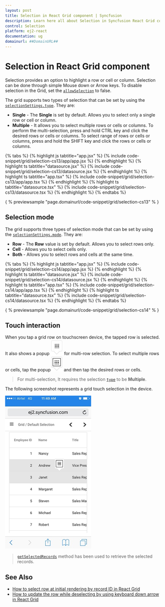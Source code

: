 ```yaml
---
layout: post
title: Selection in React Grid component | Syncfusion
description: Learn here all about Selection in Syncfusion React Grid component of Syncfusion Essential JS 2 and more.
control: Selection 
platform: ej2-react
documentation: ug
domainurl: ##DomainURL##
---
```


# Selection in React Grid component

Selection provides an option to highlight a row or cell or column.
Selection can be done through simple Mouse down or Arrow keys.
To disable selection in the Grid, set the [`allowSelection`](https://ej2.syncfusion.com/angular/documentation/api/grid/#allowselection) to false.

The grid supports two types of selection that can be set by using the
[`selectionSettings.type`](https://ej2.syncfusion.com/angular/documentation/api/grid/selectionSettings/#type). They are:

* **Single** - The **Single** is set by default. Allows you to select only a single row or cell or column.
* **Multiple** - It allows you to select multiple rows or cells or columns.
To perform the multi-selection, press and hold CTRL key and click the desired rows or cells or columns.
To select range of rows or cells or columns, press and hold the SHIFT key and click the rows or cells or columns.

{% tabs %}
{% highlight js tabtitle="app.jsx" %}
{% include code-snippet/grid/selection-cs13/app/app.jsx %}
{% endhighlight %}
{% highlight ts tabtitle="datasource.jsx" %}
{% include code-snippet/grid/selection-cs13/datasource.jsx %}
{% endhighlight %}
{% highlight ts tabtitle="app.tsx" %}
{% include code-snippet/grid/selection-cs13/app/app.tsx %}
{% endhighlight %}
{% highlight ts tabtitle="datasource.tsx" %}
{% include code-snippet/grid/selection-cs13/datasource.tsx %}
{% endhighlight %}
{% endtabs %}

{ % previewsample "page.domainurl/code-snippet/grid/selection-cs13" % }

## Selection mode

The grid supports three types of selection mode that can be set by using
the [`selectionSettings.mode`](https://ej2.syncfusion.com/angular/documentation/api/grid/selectionSettings/#mode). They are:

* **Row** - The **Row** value is set by default. Allows you to select rows only.
* **Cell** - Allows you to select cells only.
* **Both** - Allows you to select rows and cells at the same time.

{% tabs %}
{% highlight js tabtitle="app.jsx" %}
{% include code-snippet/grid/selection-cs14/app/app.jsx %}
{% endhighlight %}
{% highlight ts tabtitle="datasource.jsx" %}
{% include code-snippet/grid/selection-cs14/datasource.jsx %}
{% endhighlight %}
{% highlight ts tabtitle="app.tsx" %}
{% include code-snippet/grid/selection-cs14/app/app.tsx %}
{% endhighlight %}
{% highlight ts tabtitle="datasource.tsx" %}
{% include code-snippet/grid/selection-cs14/datasource.tsx %}
{% endhighlight %}
{% endtabs %}

{ % previewsample "page.domainurl/code-snippet/grid/selection-cs14" % }

## Touch interaction

When you tap a grid row on touchscreen device, the tapped row is selected.
It also shows a popup ![Selection](../images/selection.jpg)  for multi-row selection.
To select multiple rows or cells, tap the popup![Multi Selection](../images/mselection.jpg)  and then tap the desired rows or cells.

> For multi-selection, It requires the selection [`type`](https://ej2.syncfusion.com/angular/documentation/api/grid/selectionSettings/#type) to be **Multiple**.

The following screenshot represents a grid touch selection in the device.

![Touch Interaction](../images/touch-selection.jpg)

> [`getSelectedRecords`](https://ej2.syncfusion.com/angular/documentation/api/grid/#getselectedrecords) method has been used to retrieve the selected records.

## See Also

* [How to select row at initial rendering by record ID in React Grid](https://www.syncfusion.com/forums/152812/how-to-select-row-at-initial-rendering-by-record-id-in-react-grid)
* [How to update the row while deselecting by using keyboard down arrow in React Grid](https://www.syncfusion.com/forums/152287/how-to-update-the-row-while-deselecting-by-using-keyboard-down-arrow-in-react-grid)